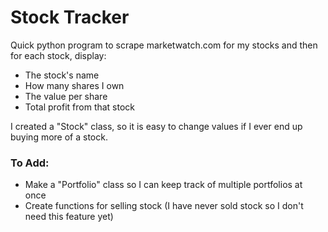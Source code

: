 # Stock Tracker
Quick python program to scrape marketwatch.com for my stocks and then for each stock, display:

- The stock's name
- How many shares I own
- The value per share
- Total profit from that stock

I created a "Stock" class, so it is easy to change values if I ever end up buying more of a stock.

### To Add:
- Make a "Portfolio" class so I can keep track of multiple portfolios at once
- Create functions for selling stock (I have never sold stock so I don't need this feature yet)
